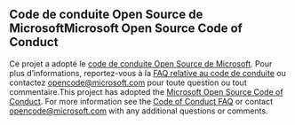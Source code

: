 ## <a name="microsoft-open-source-code-of-conduct"></a><span data-ttu-id="b19d3-101">Code de conduite Open Source de Microsoft</span><span class="sxs-lookup"><span data-stu-id="b19d3-101">Microsoft Open Source Code of Conduct</span></span>
<span data-ttu-id="b19d3-p101">Ce projet a adopté le [code de conduite Open Source de Microsoft](https://opensource.microsoft.com/codeofconduct/). Pour plus d’informations, reportez-vous à la [FAQ relative au code de conduite](https://opensource.microsoft.com/codeofconduct/faq/) ou contactez [opencode@microsoft.com](mailto:opencode@microsoft.com) pour toute question ou tout commentaire.</span><span class="sxs-lookup"><span data-stu-id="b19d3-p101">This project has adopted the [Microsoft Open Source Code of Conduct](https://opensource.microsoft.com/codeofconduct/). For more information see the [Code of Conduct FAQ](https://opensource.microsoft.com/codeofconduct/faq/) or contact [opencode@microsoft.com](mailto:opencode@microsoft.com) with any additional questions or comments.</span></span>
